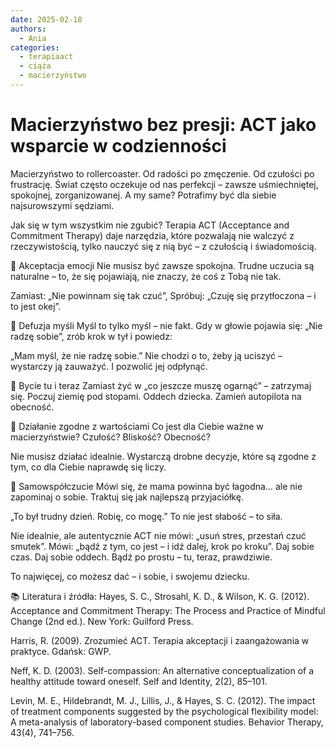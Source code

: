 ```yaml
---
date: 2025-02-18
authors:
  - Ania
categories:
  - terapiaact
  - ciąża
  - macierzyństwo
---
```

# Macierzyństwo bez presji: ACT jako wsparcie w codzienności
Macierzyństwo to rollercoaster. Od radości po zmęczenie. Od czułości po frustrację. Świat często oczekuje od nas perfekcji – zawsze uśmiechniętej, spokojnej, zorganizowanej. A my same? Potrafimy być dla siebie najsurowszymi sędziami.

Jak się w tym wszystkim nie zgubić?
Terapia ACT (Acceptance and Commitment Therapy) daje narzędzia, które pozwalają nie walczyć z rzeczywistością, tylko nauczyć się z nią być – z czułością i świadomością.

<!-- more -->


💛 Akceptacja emocji
Nie musisz być zawsze spokojna.
Trudne uczucia są naturalne – to, że się pojawiają, nie znaczy, że coś z Tobą nie tak.

Zamiast: „Nie powinnam się tak czuć”,
Spróbuj: „Czuję się przytłoczona – i to jest okej”.

💭 Defuzja myśli
Myśl to tylko myśl – nie fakt.
Gdy w głowie pojawia się: „Nie radzę sobie”, zrób krok w tył i powiedz:

„Mam myśl, że nie radzę sobie.”
Nie chodzi o to, żeby ją uciszyć – wystarczy ją zauważyć. I pozwolić jej odpłynąć.

🌿 Bycie tu i teraz
Zamiast żyć w „co jeszcze muszę ogarnąć” – zatrzymaj się.
Poczuj ziemię pod stopami. Oddech dziecka.
Zamień autopilota na obecność.

🎯 Działanie zgodne z wartościami
Co jest dla Ciebie ważne w macierzyństwie?
Czułość? Bliskość? Obecność?

Nie musisz działać idealnie. Wystarczą drobne decyzje, które są zgodne z tym, co dla Ciebie naprawdę się liczy.

💙 Samowspółczucie
Mówi się, że mama powinna być łagodna… ale nie zapominaj o sobie.
Traktuj się jak najlepszą przyjaciółkę.

„To był trudny dzień. Robię, co mogę.”
To nie jest słabość – to siła.

Nie idealnie, ale autentycznie
ACT nie mówi: „usuń stres, przestań czuć smutek”.
Mówi: „bądź z tym, co jest – i idź dalej, krok po kroku”.
Daj sobie czas. Daj sobie oddech.
Bądź po prostu – tu, teraz, prawdziwie.

To najwięcej, co możesz dać – i sobie, i swojemu dziecku.

📚 Literatura i źródła:
Hayes, S. C., Strosahl, K. D., & Wilson, K. G. (2012). Acceptance and Commitment Therapy: The Process and Practice of Mindful Change (2nd ed.). New York: Guilford Press.


Harris, R. (2009). Zrozumieć ACT. Terapia akceptacji i zaangażowania w praktyce. Gdańsk: GWP.

Neff, K. D. (2003). Self-compassion: An alternative conceptualization of a healthy attitude toward oneself. Self and Identity, 2(2), 85–101.


Levin, M. E., Hildebrandt, M. J., Lillis, J., & Hayes, S. C. (2012). The impact of treatment components suggested by the psychological flexibility model: A meta-analysis of laboratory-based component studies. Behavior Therapy, 43(4), 741–756.


